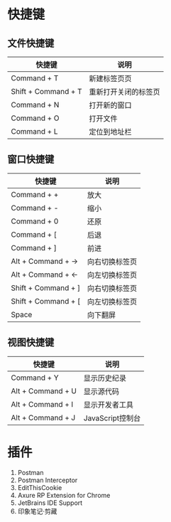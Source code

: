 # 快捷键
## 文件快捷键
|快捷键 | 说明 |
|--- |--- |
|Command + T | 新建标签页页 |
|Shift + Command + T | 重新打开关闭的标签页 |
|Command + N | 打开新的窗口 |
|Command + O | 打开文件 |
|Command + L | 定位到地址栏 |


## 窗口快捷键
|快捷键 | 说明 |
|--- |--- |
|Command + + | 放大 |
|Command + - | 缩小 |
|Command + 0 | 还原 |
|Command + [ | 后退 |
|Command + ] | 前进 |
|Alt + Command + → | 向右切换标签页 |
|Alt + Command + ← | 向左切换标签页 | 
|Shift + Command + ] | 向右切换标签页 |
|Shift + Command + [ | 向左切换标签页 | 
|Space | 向下翻屏 |


## 视图快捷键
|快捷键 | 说明 |
|--- |--- |
|Command + Y | 显示历史纪录 |
|Alt + Command + U | 显示源代码 |
|Alt + Command + I | 显示开发者工具 |
|Alt + Command + J | JavaScript控制台 |


# 插件
1. Postman
2. Postman Interceptor
3. EditThisCookie
4. Axure RP Extension for Chrome
5. JetBrains IDE Support
6. 印象笔记·剪藏